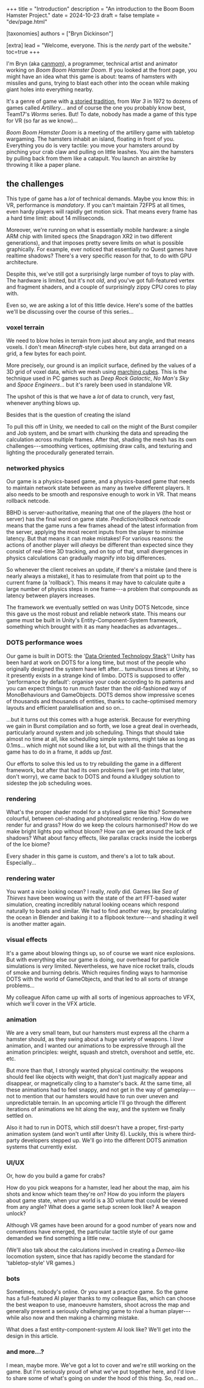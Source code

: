 +++
title = "Introduction"
description = "An introduction to the Boom Boom Hamster Project."
date = 2024-10-23
draft = false
template = "dev/page.html"

[taxonomies]
authors = ["Bryn Dickinson"]

[extra]
lead = "Welcome, everyone. This is the <em>nerdy</em> part of the website."
toc=true
+++

I'm Bryn (aka [canmom](https://canmom.art/)), a programmer, technical artist and animator working on <cite>Boom Boom Hamster Doom</cite>. If you looked at the front page, you might have an idea what this game is about: teams of hamsters with missiles and guns, trying to blast each other into the ocean while making giant holes into everything nearby.

It's a genre of game with [a storied tradition](https://en.wikipedia.org/wiki/Artillery_game), from <cite>War 3</cite> in 1972 to dozens of games called <cite>Artillery</cite>... and of course the one you probably know best, Team17's <cite>Worms</cite> series. But! To date, nobody has made a game of this type for VR (so far as we know)...

<cite>Boom Boom Hamster Doom</cite> is a meeting of the artillery game with tabletop wargaming. The hamsters inhabit an island, floating in front of you. Everything you do is very tactile: you move your hamsters around by pinching your crab claw and pulling on little leashes. You aim the hamsters by pulling back from them like a catapult. You launch an airstrike by throwing it like a paper plane.

## the challenges

This type of game has a *lot* of technical demands. Maybe you know this: in VR, performance is *mandatory*. If you can't maintain 72FPS at all times, even hardy players will rapidly get motion sick. That means every frame has a hard time limit: about 14 milliseconds.

Moreover, we're running on what is essentially mobile hardware: a single ARM chip with limited specs (the Snapdragon XR2 in two different generations), and that imposes pretty severe limits on what is possible graphically. For example, ever noticed that essentially no Quest games have realtime shadows? There's a very specific reason for that, to do with GPU architecture.

Despite this, we've still got a surprisingly large number of toys to play with. The hardware is limited, but it's not *old*, and you've got full-featured vertex and fragment shaders, and a couple of surprisingly zippy CPU cores to play with.

Even so, we are asking a lot of this little device. Here's some of the battles we'll be discussing over the course of this series...

### voxel terrain

We need to blow holes in terrain from just about any angle, and that means voxels. I don't mean <cite>Minecraft</cite>-style cubes here, but data arranged on a grid, a few bytes for each point.

More precisely, our ground is an implicit surface, defined by the values of a 3D grid of voxel data, which we mesh using [marching cubes](https://en.wikipedia.org/wiki/Marching_cubes). This is the technique used in PC games such as <cite>Deep Rock Galactic</cite>, <cite>No Man's Sky</cite> and <cite>Space Engineers</cite>... but it's rarely been used in standalone VR.

The upshot of this is that we have a *lot* of data to crunch, very fast, whenever anything blows up.

Besides that is the question of creating the island 

To pull this off in Unity, we needed to call on the might of the Burst compiler and Job system, and be smart with chunking the data and spreading the calculation across multiple frames. After that, shading the mesh has its own challenges---smoothing vertices, optimising draw calls, and texturing and lighting the procedurally generated terrain.

### networked physics

Our game is a physics-based game, and a physics-based game that needs to maintain network state between as many as twelve different players. It also needs to be smooth and responsive enough to work in VR. That means rollback netcode.

BBHD is server-authoritative, meaning that one of the players (the host or server) has the final word on game state. <dfn>Prediction/rollback netcode</dfn> means that the game runs a few frames ahead of the latest information from the server, applying the most recent inputs from the player to minimise latency. But that means it can make mistakes! For various reasons: the actions of another player will *always* be different than expected since they consist of real-time 3D tracking, and on top of that, small divergences in physics calculations can gradually magnify into big differences.

So whenever the client receives an update, if there's a mistake (and there is nearly always a mistake), it has to resimulate from that point up to the current frame (a 'rollback'). This means it may have to calculate quite a large number of physics steps in one frame---a problem that compounds as latency between players increases.

The framework we eventually settled on was Unity DOTS Netcode, since this gave us the most robust and reliable network state. This means our game must be built in Unity's Entity-Component-System framework, something which brought with it as many headaches as advantages...

### DOTS performance woes

Our game is built in DOTS: the '[Data Oriented Technology Stack](https://unity.com/dots)'! Unity has been hard at work on DOTS for a long time, but most of the people who originally designed the system have left after... tumultuous times at Unity, so it presently exists in a strange kind of limbo. DOTS is supposed to offer 'performance by default': organise your code according to its patterns and you can expect things to run *much* faster than the old-fashioned way of MonoBehaviours and GameObjects. DOTS demos show impressive scenes of thousands and thousands of entities, thanks to cache-optimised memory layouts and efficient paralellisation and so on...

...but it turns out this comes with a huge asterisk. Because for everything we gain in Burst compilation and so forth, we lose a great deal in overheads, particularly around system and job scheduling. Things that should take almost no time at all, like schedulling simple systems, might take as long as 0.1ms... which might not sound like a lot, but with all the things that the game has to do in a frame, it adds up *fast*.

Our efforts to solve this led us to try rebuilding the game in a different framework, but after that had its own problems (we'll get into that later, don't worry), we came back to DOTS and found a kludgey solution to sidestep the job scheduling woes.

### rendering

What's the proper shader model for a stylised game like this? Somewhere colourful, between cel-shading and photorealistic rendering. How do we render fur and grass? How do we keep the colours harmonised? How do we make bright lights pop without bloom? How can we get around the lack of shadows? What about fancy effects, like parallax cracks inside the icebergs of the Ice biome?

Every shader in this game is custom, and there's a lot to talk about. Especially...

### rendering water

You want a nice looking ocean? I really, *really* did. Games like <cite>Sea of Thieves</cite> have been wowing us with the state of the art FFT-based water simulation, creating incredibly natural looking oceans which respond naturally to boats and similar. We had to find another way, by precalculating the ocean in Blender and baking it to a flipbook texture---and shading it well is another matter again.

### visual effects

It's a game about blowing things up, so of course we want nice explosions. But with everything else our game is doing, our overhead for particle simulations is *very* limited. Nevertheless, we have nice rocket trails, clouds of smoke and burning debris. Which requires finding ways to harmonise DOTS with the world of GameObjects, and that led to all sorts of strange problems...

My colleague Alfon came up with all sorts of ingenious approaches to VFX, which we'll cover in the VFX article.

### animation

We are a very small team, but our hamsters must express all the charm a hamster should, as they swing about a huge variety of weapons. I *love* animation, and I wanted our animations to be expressive through all the animation principles: weight, squash and stretch, overshoot and settle, etc. etc.

But more than that, I strongly wanted physical continuity: the weapons should feel like objects with weight, that don't just magically appear and disappear, or magnetically cling to a hamster's back. At the same time, all these animations had to feel snappy, and not get in the way of gameplay---not to mention that our hamsters would have to run over uneven and unpredictable terrain. In an upcoming article I'll go through the different iterations of animations we hit along the way, and the system we finally settled on.

Also it had to run in DOTS, which *still* doesn't have a proper, first-party animation system (and won't until after Unity 6). Luckily, this is where third-party developers stepped up. We'll go into the different DOTS animation systems that currently exist.

### UI/UX

Or, how do you build a game for crabs?

How do you pick weapons for a hamster, lead her about the map, aim his shots and know which team they're on? How do you inform the players about game state, when your world is a 3D volume that could be viewed from any angle? What does a game setup screen look like? A weapon unlock?

Although VR games have been around for a good number of years now and conventions have emerged, the particular tactile style of our game demanded we find something a little new...

(We'll also talk about the calculations involved in creating a <cite>Demeo</cite>-like locomotion system, since that has rapidly become the standard for 'tabletop-style' VR games.)

### bots

Sometimes, nobody's online. Or you want a practice game. So the game has a full-featured AI player thanks to my colleague Bas, which can choose the best weapon to use, manoeuvre hamsters, shoot across the map and generally present a seriously challenging game to rival a human player---while also now and then making a charming mistake.

What does a fast entity-component-system AI look like? We'll get into the design in this article.

### and more...?

I mean, maybe more. We've got a lot to cover and we're still working on the game. But I'm seriously proud of what we've put together here, and I'd love to share some of what's going on under the hood of this thing. So, read on...